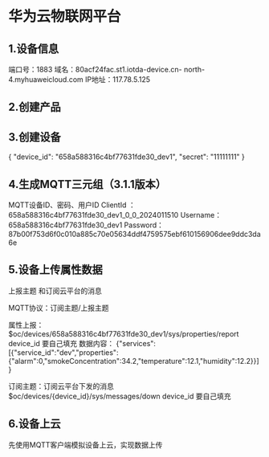 # 华为云物联网平台

## 1.设备信息

端口号：1883
域名：80acf24fac.st1.iotda-device.cn- north-4.myhuaweicloud.com
IP地址：117.78.5.125

## 2.创建产品

## 3.创建设备

{
    "device_id": "658a588316c4bf77631fde30_dev1",
    "secret": "11111111"
}

## 4.生成MQTT三元组（3.1.1版本）

 MQTT设备ID、密码、用户ID
ClientId ：658a588316c4bf77631fde30_dev1_0_0_2024011510
Username：658a588316c4bf77631fde30_dev1
Password：87b00f753d6f0c010a885c70e05634ddf4759575ebf610156906dee9ddc3da6e

## 5.设备上传属性数据

上报主题 和订阅云平台的消息

MQTT协议：订阅主题/上报主题

属性上报：$oc/devices/658a588316c4bf77631fde30_dev1/sys/properties/report
device_id 要自己填充
数据内容：
{"services":[{"service_id":"dev","properties":{"alarm":0,"smokeConcentration":34.2,"temperature":12.1,"humidity":12.2}}]}

订阅主题：订阅云平台下发的消息
$oc/devices/{device_id}/sys/messages/down
device_id 要自己填充

## 6.设备上云

先使用MQTT客户端模拟设备上云，实现数据上传
